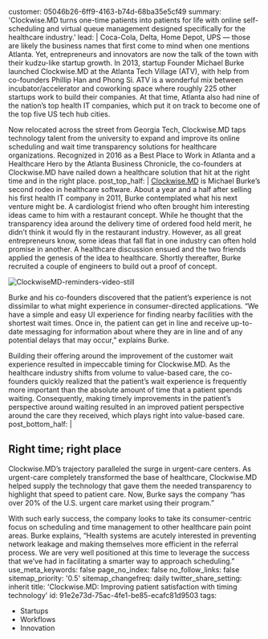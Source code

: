 customer: 05046b26-6ff9-4163-b74d-68ba35e5cf49
summary: 'Clockwise.MD turns one-time patients into patients for life with online self-scheduling and virtual queue management designed specifically for the healthcare industry.'
lead: |
  Coca-Cola, Delta, Home Depot, UPS — those are likely the business names that first come to mind when one mentions Atlanta. Yet, entrepreneurs and innovators are now the talk of the town with their kudzu-like startup growth. In 2013, startup Founder Michael Burke launched Clockwise.MD at the Atlanta Tech Village (ATV), with help from co-founders Phillip Han and Phong Si. ATV is a wonderful mix between incubator/accelerator and coworking space where roughly 225 other startups work to build their companies. At that time, Atlanta also had nine of the nation’s top health IT companies, which put it on track to become one of the top five US tech hub cities.
  
  Now relocated across the street from Georgia Tech, Clockwise.MD taps technology talent from the university to expand and improve its online scheduling and wait time transparency solutions for healthcare organizations. Recognized in 2016 as a Best Place to Work in Atlanta and a Healthcare Hero by the Atlanta Business Chronicle, the co-founders at Clockwise.MD have nailed down a healthcare solution that hit at the right time and in the right place.
post_top_half: |
  [Clockwise.MD](https://www.clockwisemd.com/) is Michael Burke’s second rodeo in healthcare software. About a year and a half after selling his first health IT company in 2011, Burke contemplated what his next venture might be. A cardiologist friend who often brought him interesting ideas came to him with a restaurant concept. While he thought that the transparency idea around the delivery time of ordered food held merit, he didn’t think it would fly in the restaurant industry. However, as all great entrepreneurs know, some ideas that fall flat in one industry can often hold promise in another. A healthcare discussion ensued and the two friends applied the genesis of the idea to healthcare. Shortly thereafter, Burke recruited a couple of engineers to build out a proof of concept.
  
  ![ClockwiseMD-reminders-video-still](//images.contentful.com/189dvqdsjh46/6ryZnUOidOueckiicyYsuk/51c908c91b5f6d91029cdfb0c42cb4fe/ClockwiseMD-reminders-video-still.png)
  
  Burke and his co-founders  discovered that the patient’s experience is not dissimilar to what might experience in consumer-directed applications. “We have a simple and easy UI experience for finding nearby facilities with the shortest wait times. Once in, the patient can get in line and receive up-to-date messaging for information about where they are in line and of any potential delays that may occur,” explains Burke. 
  
  Building their offering around the improvement of the customer wait experience resulted in impeccable timing for Clockwise.MD. As the healthcare industry shifts from volume to value-based care, the co-founders quickly realized that the patient’s wait experience is frequently more important than the absolute amount of time that a patient spends waiting. Consequently, making timely improvements in the patient’s perspective around waiting resulted in an improved patient perspective around the care they received, which plays right into value-based care.
post_bottom_half: |
  ## Right time; right place
  
  Clockwise.MD’s trajectory paralleled the surge in urgent-care centers. As urgent-care completely transformed the base of healthcare, Clockwise.MD helped supply the technology that gave them the needed transparency to highlight that speed to patient care. Now, Burke says the company “has over 20% of the U.S. urgent care market using their program.” 
  
  With such early success, the company looks to take its consumer-centric focus on scheduling and time management to other healthcare pain point areas. Burke explains, “Health systems are acutely interested in preventing network leakage and making themselves more efficient in the referral process. We are very well positioned at this time to leverage the success that we’ve had in facilitating a smarter way to approach scheduling.”
use_meta_keywords: false
page_no_index: false
no_follow_links: false
sitemap_priority: '0.5'
sitemap_changefreq: daily
twitter_share_setting: inherit
title: 'Clockwise.MD: Improving patient satisfaction with timing technology'
id: 91e2e73d-75ac-4fe1-be85-ecafc81d9503
tags:
  - Startups
  - Workflows
  - Innovation

